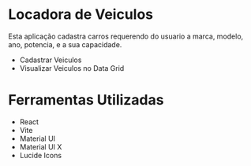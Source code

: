 # Locadora de Veiculos

Esta aplicação cadastra carros requerendo do usuario a marca, modelo, ano, potencia, e a sua capacidade.

- Cadastrar Veiculos
- Visualizar Veiculos no Data Grid

# Ferramentas Utilizadas

- React
- Vite
- Material UI 
- Material UI X
- Lucide Icons

